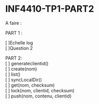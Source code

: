 # INF4410-TP1-PART2

A faire :   

PART 1 :   
   
[ ]Echelle log   
[ ]Question 2   

PART 2:   
[ ] generateclientid()    
[ ] create(nom)   
[ ] list()  
[ ] syncLocalDir()    
[ ] get(nom, checksum)    
[ ] lock(nom, clientid, checksum)    
[ ] push(nom, contenu, clientid)    
